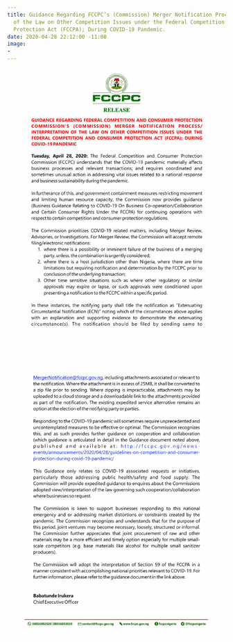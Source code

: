 ```yaml
---
title: Guidance Regarding FCCPC’s (Commission) Merger Notification Process/ Interpretation
  of the Law on Other Competition Issues under the Federal Competition and Consumer
  Protection Act (FCCPA); During COVID-19 Pandemic.
date: 2020-04-28 22:12:00 -11:00
image:
- 
---
```


![one-8910d7.jpg](/uploads/one-8910d7.jpg)
![two.jpg](/uploads/two.jpg)
